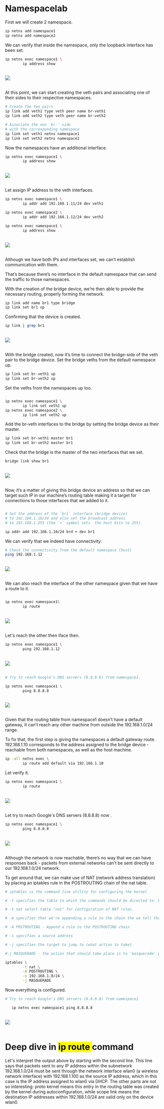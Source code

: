 # Namespacelab

First we will create 2 namespace.

```bash
ip netns add namespace1
ip netns add namespace2
```


We can verify that inside the namespace, only the loopback interface has been set.

```bash
ip netns exec namespace1 \
        ip address show
```

<br> 
<img src="Images/1.png" /> <br> <br>

At this point, we can start creating the veth pairs and associating one of their sides to their respective namespaces.

```bash
# Create the two pairs.
ip link add veth1 type veth peer name br-veth1
ip link add veth2 type veth peer name br-veth2

# Associate the non `br-` side
# with the corresponding namespace
ip link set veth1 netns namespace1
ip link set veth2 netns namespace2
```
Now  the namespaces have an additional interface.

```bash
ip netns exec namespace1 \
        ip address show
```

<br> 
<img src="Images/2.png" /> <br> <br>



Let assign IP address to the veth interfaces.

```bash
ip netns exec namespace1 \
        ip addr add 192.168.1.11/24 dev veth1

ip netns exec namespace2 \
        ip addr add 192.168.1.12/24 dev veth2

ip netns exec namespace1 \
        ip address show


```
<br> 
<img src="Images/3.png" /> <br> <br>




Although we have both IPs and interfaces set, we can’t establish communication with them.

That’s because there’s no interface in the default namespace that can send the traffic to those namespaces.

With the creation of the bridge device, we’re then able to provide the necessary routing, properly forming the network.


```bash
ip link add name br1 type bridge
ip link set br1 up

```

Confirming that the device is created.
```bash
ip link | grep br1
```

<br> 
<img src="Images/4.png" /> <br> <br>

With the bridge created, now it’s time to connect the bridge-side of the veth pair to the bridge device.
Set the bridge veths from the default namespace up.

```bash
ip link set br-veth1 up
ip link set br-veth2 up
```
Set the veths from the namespaces up too.
```bash

ip netns exec namespace1 \
        ip link set veth1 up
ip netns exec namespace2 \
        ip link set veth2 up

```

Add the br-veth interfaces to the bridge by setting the bridge device as their master.

```bash
ip link set br-veth1 master br1
ip link set br-veth2 master br1
```
Check that the bridge is the master of the two interfaces that we set.

```bash
bridge link show br1
```

<br> 
<img src="Images/5.png" /> <br> <br>

Now, it’s a matter of giving this bridge device an address so that we can target such IP in our machine’s routing table making it a target for connections to those interfaces that we added to it.

```bash

# Set the address of the `br1` interface (bridge device)
# to 192.168.1.10/24 and also set the broadcast address
# to 192.168.1.255 (the `+` symbol sets  the host bits to 255).

ip addr add 192.168.1.10/24 brd + dev br1
```
We can verify that we indeed have connectivity:
```bash
# Check the connectivity from the default namespace (host)
ping 192.168.1.12

```
<br> 
<img src="Images/6.png" /> <br> <br>

We can also reach the interface of the other namespace given that we have a route to it.

```bash

ip netns exec namespace1\
        ip route
```
<br> 
<img src="Images/7.png" /> <br> <br>

Let's reach the other then iface then.
```bash
ip netns exec namespace1 \
        ping 192.168.1.12
```
<br> 
<img src="Images/8.png" /> <br> <br>

```bash
# Try to reach Google's DNS servers (8.8.8.8) from namespace1.

ip netns exec namespace1 \
        ping 8.8.8.8
```
<br> 
<img src="Images/9.png" /> <br> <br>

Given that the routing table from namespace1 doesn’t have a default gateway, it can’t reach any other machine from outside the 
192.168.1.0/24 range.

To fix that, the first step is giving the namespaces a default gateway route. 192.168.1.10 corresponds to the address assigned to the bridge device - reachable from both namespaces, as well as the host machine.
```bash
ip -all netns exec \
        ip route add default via 192.168.1.10
```
Let verify it.
```bash
ip netns exec namespace1 \
        ip route
```
<br> 
<img src="Images/10.png" /> <br> <br>

Let try to reach Google's DNS servers (8.8.8.8) now .
```bash
ip netns exec namespace1 \
        ping 8.8.8.8  
```
<br> 
<img src="Images/11.png" /> <br> <br>

Although the network is now reachable, there’s no way that we can have responses back - packets from external networks can’t be sent directly to our 192.168.1.0/24 network.

To get around that, we can make use of NAT (network address translation) by placing an iptables rule in the POSTROUTING chain of the nat table.

```bash
# iptables is the command line utility for configuring the kernel

# -t specifies the table to which the commands should be directed to. By default it's `filter`

# -t nat select table "nat" for configuration of NAT rules.

# -A specifies that we're appending a rule to the chain the we tell the name after it

# -A POSTROUTING - Append a rule to the POSTROUTING chain

# -s specifies a source address

# -j specifies the target to jump to (what action to take)

#-j MASQUERADE - the action that should take place is to 'masquerade' packets, i.e. replacing the sender's address by the router's address

iptables \
        -t nat \
        -A POSTROUTING \
        -s 192.168.1.0/24 \
        -j MASQUERADE
```
Now everything is configured.

```bash
# Try to reach Google's DNS servers (8.8.8.8) from namespace1

   ip netns exec namespace1 ping 8.8.8.8   
```

<br> 
<img src="Images/12.png" /> <br> <br>


# Deep dive in <mark>ip route </mark>command




Let's interpret the output above by starting with the second line. This line says that packets sent to any IP address within the subnetwork 192.168.1.0/24 must be sent through the network interface wlan0 (a wireless network ínterface) with 192.168.1.100 as the source IP address, which in this case is the IP address assigned to wlan0 via DHCP. The other parts are not so interesting: proto kernel means this entry in the routing table was created by the kernel during autoconfiguration, while scope link means the destination IP addresses within 192.168.1.0/24 are valid only on the device wlan0.